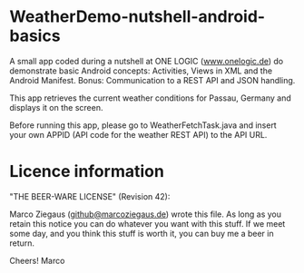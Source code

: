 # WeatherDemo-nutshell-android-basics

A small app coded during a nutshell at ONE LOGIC (www.onelogic.de) do demonstrate basic Android concepts: Activities, Views in XML and  the Android Manifest.
Bonus: Communication to a REST API and JSON handling.

This app retrieves the current weather conditions for Passau, Germany and displays it on the screen.

Before running this app, please go to WeatherFetchTask.java and insert your own APPID (API code for the weather REST API) to the API URL.


# Licence information

"THE BEER-WARE LICENSE" (Revision 42):

Marco Ziegaus (<github@marcoziegaus.de>) wrote this file. As long as you retain this notice you can do whatever you want with this stuff. If we meet some day, and you think this stuff is worth it, you can buy me a beer in return.

Cheers! Marco
